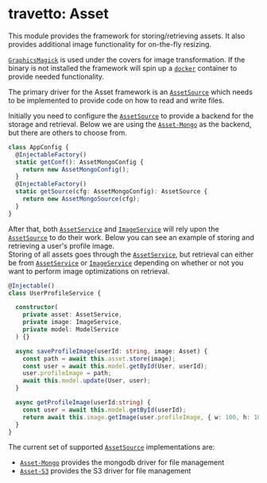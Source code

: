 travetto: Asset
===

This module provides the framework for storing/retrieving assets. It also provides additional image functionality for on-the-fly resizing. 

[`GraphicsMagick`](http://www.graphicsmagick.org) is used under the covers for image transformation.  If the binary is not installed the framework will spin up a [`docker`](https://www.docker.com/community-edition) container to provide needed functionality.

The primary driver for the Asset framework is an [`AssetSource`](./src/service/source.ts) which needs to be implemented to provide code on how to read and write files.  

Initially you need to configure the [`AssetSource`](./src/service/source.ts) to provide a backend for the storage and retrieval. Below we are using the [`Asset-Mongo`](https://github.com/travetto/asset-mongo) as the backend, but there are others to choose from.

```typescript
class AppConfig {
  @InjectableFactory()
  static getConf(): AssetMongoConfig {
    return new AssetMongoConfig();
  }
  @InjectableFactory()
  static getSource(cfg: AssetMongoConfig): AssetSource {
    return new AssetMongoSource(cfg);
  }
}
```

After that, both [`AssetService`](./src/service/asset.ts) and [`ImageService`](./src/service/image.ts) will rely upon the [`AssetSource`](./src/service/source.ts) to do their work.  Below you can see an example of storing and retrieving a user's profile image.  
Storing of all assets goes through the [`AssetService`](./src/service/asset.ts), but retrieval can either be from [`AssetService`](./src/service/asset.ts) or [`ImageService`](./src/service/image.ts) depending on whether or not you want to perform image optimizations on retrieval.

```typescript
@Injectable()
class UserProfileService {

  constructor(
    private asset: AssetService, 
    private image: ImageService,
    private model: ModelService
  ) {}

  async saveProfileImage(userId: string, image: Asset) {
    const path = await this.asset.store(image);
    const user = await this.model.getById(User, userId);
    user.profileImage = path;
    await this.model.update(User, user);
  }

  async getProfileImage(userId:string) {
    const user = await this.model.getById(userId);
    return await this.image.getImage(user.profileImage, { w: 100, h: 100 });
  }
}
```

The current set of supported [`AssetSource`](./src/service/source.ts) implementations are:

- [`Asset-Mongo`](https://github.com/travetto/asset-mongo#readme) provides the mongodb driver for file management
- [`Asset-S3`](https://github.com/travetto/asset-s3#readme) provides the S3 driver for file management


